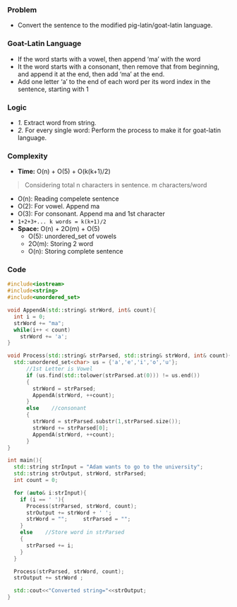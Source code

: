 ### Problem
- Convert the sentence to the modified pig-latin/goat-latin language.

### Goat-Latin Language
- If the word starts with a vowel, then append ‘ma’ with the word
- It the word starts with a consonant, then remove that from beginning, and append it at the end, then add ‘ma’ at the end.
- Add one letter ‘a’ to the end of each word per its word index in the sentence, starting with 1

### Logic
- *1.* Extract word from string.
- *2.* For every single word: Perform the process to make it for goat-latin language.

### Complexity
- **Time:** O(n) + O(5) + O(k(k+1)/2)
> Considering total n characters in sentence. m characters/word
  - O(n): Reading compelete sentence
  - O(2): For vowel. Append ma
  - O(3): For consonant. Append ma and 1st character
  - `1+2+3+... k words = k(k+1)/2`
- **Space:** O(n) + 2O(m) + O(5)
  - O(5): unordered_set of vowels
  - 2O(m): Storing 2 word
  - O(n): Storing complete sentence

### Code
```c++
#include<iostream>
#include<string>
#include<unordered_set>

void AppendA(std::string& strWord, int& count){
  int i = 0;
  strWord += "ma";
  while(i++ < count)
    strWord += 'a';
}

void Process(std::string& strParsed, std::string& strWord, int& count){
  std::unordered_set<char> us = {'a','e','i','o','u'};
      //1st Letter is Vowel
      if (us.find(std::tolower(strParsed.at(0))) != us.end())
      {
        strWord = strParsed;
        AppendA(strWord, ++count);
      }
      else    //consonant
      {
        strWord = strParsed.substr(1,strParsed.size());
        strWord += strParsed[0];
        AppendA(strWord, ++count);
      }
}

int main(){
  std::string strInput = "Adam wants to go to the university";
  std::string strOutput, strWord, strParsed;
  int count = 0;

  for (auto& i:strInput){
    if (i == ' '){
      Process(strParsed, strWord, count);
      strOutput += strWord + ' ';
      strWord = "";     strParsed = "";
    }
    else    //Store word in strParsed
    {
      strParsed += i;
    }
  }

  Process(strParsed, strWord, count);
  strOutput += strWord ;

  std::cout<<"Converted string="<<strOutput;
}
```

